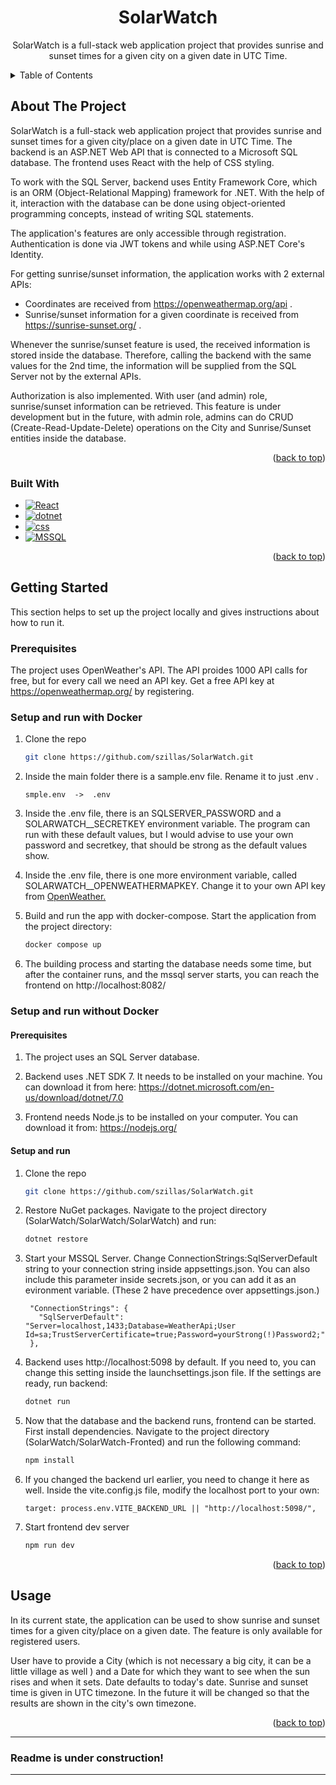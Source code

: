 

<a name="readme-top"></a>

<!-- Header -->
<div style="text-align: center;">

<h1 style="text-align: center;">SolarWatch</h1>

  <p style="text-align: center;">
    SolarWatch is a full-stack web application project that provides sunrise and sunset times for a given city on a given date in UTC Time.
    <br />
  </p>
</div>

<!-- TABLE OF CONTENTS -->
<details>
  <summary>Table of Contents</summary>
  <ol>
    <li>
      <a href="#about-the-project">About The Project</a>
      <ul>
        <li><a href="#built-with">Built With</a></li>
      </ul>
    </li>
    <li>
      <a href="#getting-started">Getting Started</a>
      <ul>
        <li><a href="#prerequisites">Prerequisites</a></li>
        <li><a href="#installation">Installation</a></li>
      </ul>
    </li>
    <li><a href="#usage">Usage</a></li>
    <li><a href="#roadmap">Roadmap</a></li>
    <li><a href="#contributing">Contributing</a></li>
    <li><a href="#license">License</a></li>
    <li><a href="#contact">Contact</a></li>
    <li><a href="#acknowledgments">Acknowledgments</a></li>
  </ol>
</details>

<!-- ABOUT THE PROJECT -->
## About The Project

SolarWatch is a full-stack web application project that provides sunrise and sunset times for a given city/place on a given date in UTC Time.
The backend is an ASP.NET Web API that is connected to a Microsoft SQL database. The frontend uses React with the help of CSS styling.  

To work with the SQL Server, backend uses Entity Framework Core, which is an ORM (Object-Relational Mapping) framework for .NET. With the help of it, 
interaction with the database can be done using object-oriented programming concepts, instead of writing SQL statements.  

The application's features are only accessible through registration. Authentication is done via JWT tokens and while using ASP.NET Core's Identity.  

For getting sunrise/sunset information, the application works with 2 external APIs: 
- Coordinates are received from https://openweathermap.org/api .
- Sunrise/sunset information for a given coordinate is received from https://sunrise-sunset.org/ .

Whenever the sunrise/sunset feature is used, the received information is stored inside the database. Therefore, calling the backend with the same values for the 2nd time,
the information will be supplied from the SQL Server not by the external APIs.

Authorization is also implemented. With user (and admin) role, sunrise/sunset information can be retrieved. This feature is under development but in the future, with admin role, admins can do CRUD (Create-Read-Update-Delete) operations on the City and Sunrise/Sunset entities inside the database.

<p style="text-align: right;">(<a href="#readme-top">back to top</a>)</p>

### Built With

* [![React][React.js]][React-url]
* [![dotnet][dotnet.com]][dotnet-url]
* [![css][css.org]][css-url]
* [![MSSQL][mssql.com]][mssql-url]

<p style="text-align: right;">(<a href="#readme-top">back to top</a>)</p>


<!-- GETTING STARTED -->
## Getting Started

This section helps to set up the project locally and gives instructions about how to run it.

### Prerequisites  

The project uses OpenWeather's API. The API proides 1000 API calls for free, but for every call we need an API key. 
Get a free API key at https://openweathermap.org/ by registering.

### Setup and run with Docker

1. Clone the repo
   ```sh
   git clone https://github.com/szillas/SolarWatch.git
   ```

2. Inside the main folder there is a sample.env file. Rename it to just .env .
   ```
   smple.env  ->  .env
   ```  

3. Inside the .env file, there is an SQLSERVER_PASSWORD and a SOLARWATCH__SECRETKEY environment variable. The program can run with these default values, but I would advise
to use your own password and secretkey, that should be strong as the default values show.  

4. Inside the .env file, there is one more environment variable, called SOLARWATCH__OPENWEATHERMAPKEY. Change it to your own API key from [OpenWeather.](https://openweathermap.org/)  

5. Build and run the app with docker-compose. Start the application from the project directory:
   ```sh
   docker compose up
   ```  

6. The building process and starting the database needs some time, but after the container runs, and the mssql server starts, you can reach the frontend on http://localhost:8082/


### Setup and run without Docker

#### Prerequisites  

1. The project uses an SQL Server database.  

2. Backend uses .NET SDK 7. It needs to be installed on your machine. You can download it from here: https://dotnet.microsoft.com/en-us/download/dotnet/7.0  

3. Frontend needs Node.js to be installed on your computer. You can download it from: https://nodejs.org/


#### Setup and run

1. Clone the repo
   ```sh
   git clone https://github.com/szillas/SolarWatch.git
   ```  

2. Restore NuGet packages. Navigate to the project directory (SolarWatch/SolarWatch/SolarWatch) and run:
   ```sh
   dotnet restore
   ```  

3. Start your MSSQL Server. Change ConnectionStrings:SqlServerDefault string to your connection string inside appsettings.json. You can also include this
parameter inside secrets.json, or you can add it as an evironment variable. (These 2 have precedence over appsettings.json.)
   ``` 
    "ConnectionStrings": {
      "SqlServerDefault": "Server=localhost,1433;Database=WeatherApi;User Id=sa;TrustServerCertificate=true;Password=yourStrong(!)Password2;"
    },
   ```  

4. Backend uses http://localhost:5098 by default. If you need to, you can change this setting inside the launchsettings.json file. If the settings are ready, run backend:
    ```sh
   dotnet run
    ```  

5. Now that the database and the backend runs, frontend can be started. First install dependencies. Navigate to the project directory (SolarWatch/SolarWatch-Fronted) and run the following command:
    ```sh
   npm install
    ```  

6. If you changed the backend url earlier, you need to change it here as well. Inside the vite.config.js file, modify the localhost port to your own:
    ```
    target: process.env.VITE_BACKEND_URL || "http://localhost:5098/",
    ```  

7. Start frontend dev server
    ```sh
    npm run dev
    ```  

<p style="text-align: right;">(<a href="#readme-top">back to top</a>)</p>

<!-- USAGE EXAMPLES -->
## Usage

In its current state, the application can be used to show sunrise and sunset times for a given city/place on a given date. The feature is only available
for registered users. 

User have to provide a City (which is not necessary a big city, it can be a little village as well ) and a Date for which they want to see when the sun rises 
and when it sets. Date defaults to today's date. Sunrise and sunset time is given in UTC timezone. In the future it will be changed so that the results are
shown in the city's own timezone.

<p style="text-align: right;">(<a href="#readme-top">back to top</a>)</p>




----------------------------------------------------------------
### Readme is under construction!
----------------------------------------------------------------






















<!-- MARKDOWN LINKS & IMAGES -->
<!-- https://www.markdownguide.org/basic-syntax/#reference-style-links -->

[React.js]: https://img.shields.io/badge/React-20232A?style=for-the-badge&logo=react&logoColor=61DAFB
[React-url]: https://reactjs.org/
[dotnet.com]: https://img.shields.io/badge/ASP.NET-512BD4?style=for-the-badge&logo=dotnet&logoColor=23512BD4
[dotnet-url]: https://dotnet.microsoft.com/en-us/apps/aspnet
[css.org]: https://img.shields.io/badge/css3-black?style=for-the-badge&logo=css3&logoColor=1572B6
[css-url]: https://developer.mozilla.org/en-US/docs/Web/CSS
[mssql.com]: https://img.shields.io/badge/Microsoft%20SQL%20Server-blue?style=for-the-badge&logoColor=23512BD4
[mssql-url]: https://www.microsoft.com/en-us/sql-server


[contributors-shield]: https://img.shields.io/github/contributors/github_username/repo_name.svg?style=for-the-badge
[contributors-url]: https://github.com/github_username/repo_name/graphs/contributors
[forks-shield]: https://img.shields.io/github/forks/github_username/repo_name.svg?style=for-the-badge
[forks-url]: https://github.com/github_username/repo_name/network/members
[stars-shield]: https://img.shields.io/github/stars/github_username/repo_name.svg?style=for-the-badge
[stars-url]: https://github.com/github_username/repo_name/stargazers
[issues-shield]: https://img.shields.io/github/issues/github_username/repo_name.svg?style=for-the-badge
[issues-url]: https://github.com/github_username/repo_name/issues
[license-shield]: https://img.shields.io/github/license/github_username/repo_name.svg?style=for-the-badge
[license-url]: https://github.com/github_username/repo_name/blob/master/LICENSE.txt
[linkedin-shield]: https://img.shields.io/badge/-LinkedIn-black.svg?style=for-the-badge&logo=linkedin&colorB=555
[linkedin-url]: https://linkedin.com/in/linkedin_username
[product-screenshot]: images/screenshot.png
[Next.js]: https://img.shields.io/badge/next.js-000000?style=for-the-badge&logo=nextdotjs&logoColor=white
[Next-url]: https://nextjs.org/
[Vue.js]: https://img.shields.io/badge/Vue.js-35495E?style=for-the-badge&logo=vuedotjs&logoColor=4FC08D
[Vue-url]: https://vuejs.org/
[Angular.io]: https://img.shields.io/badge/Angular-DD0031?style=for-the-badge&logo=angular&logoColor=white
[Angular-url]: https://angular.io/
[Svelte.dev]: https://img.shields.io/badge/Svelte-4A4A55?style=for-the-badge&logo=svelte&logoColor=FF3E00
[Svelte-url]: https://svelte.dev/
[Laravel.com]: https://img.shields.io/badge/Laravel-FF2D20?style=for-the-badge&logo=laravel&logoColor=white
[Laravel-url]: https://laravel.com
[Bootstrap.com]: https://img.shields.io/badge/Bootstrap-563D7C?style=for-the-badge&logo=bootstrap&logoColor=white
[Bootstrap-url]: https://getbootstrap.com
[JQuery.com]: https://img.shields.io/badge/jQuery-0769AD?style=for-the-badge&logo=jquery&logoColor=white
[JQuery-url]: https://jquery.com 
